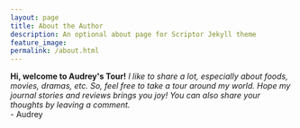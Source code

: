 ```yaml
---
layout: page
title: About the Author
description: An optional about page for Scriptor Jekyll theme
feature_image: 
permalink: /about.html
---
```


**Hi, welcome to Audrey's Tour!** *I like to share a lot, especially about foods, movies, dramas, etc. So, feel free to take a tour around my world. Hope my journal stories and reviews brings you joy! You can also share your thoughts by leaving a comment.* <br> - Audrey
